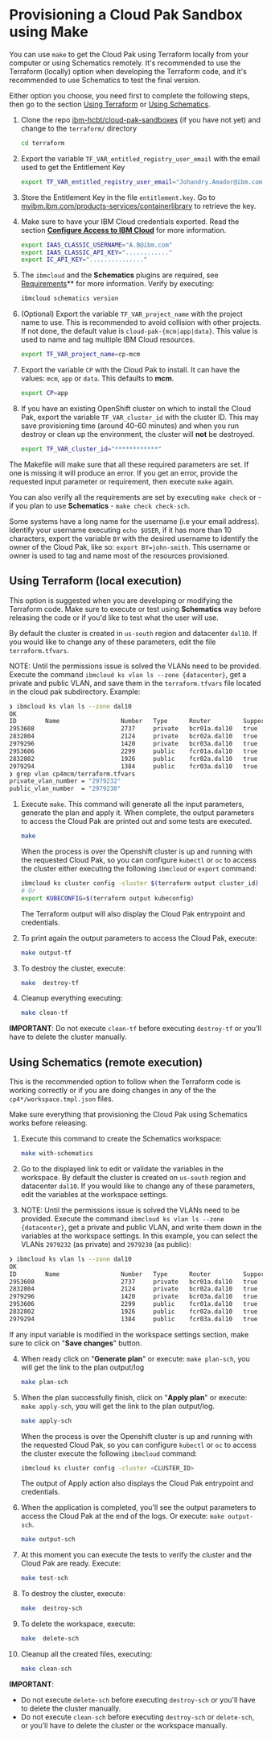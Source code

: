 # Provisioning a Cloud Pak Sandbox using Make

You can use `make` to get the Cloud Pak using Terraform locally from your computer or using Schematics remotely. It's recommended to use the Terraform (locally) option when developing the Terraform code, and it's recommended to use Schematics to test the final version.

Either option you choose, you need first to complete the following steps, then go to the section [Using Terraform](#using-terraform-local-execution) or [Using Schematics](#using-schematics-remote-execution).

1. Clone the repo [ibm-hcbt/cloud-pak-sandboxes](https://github.com/ibm-hcbt/cloud-pak-sandboxes) (if you have not yet) and change to the `terraform/` directory

   ```bash
   cd terraform
   ```

2. Export the variable `TF_VAR_entitled_registry_user_email` with the email used to get the Entitlement Key

   ```bash
   export TF_VAR_entitled_registry_user_email="Johandry.Amador@ibm.com"
   ```

3. Store the Entitlement Key in the file `entitlement.key`. Go to
   [myibm.ibm.com/products-services/containerlibrary](https://myibm.ibm.com/products-services/containerlibrary) to retrieve the key.

4. Make sure to have your IBM Cloud credentials exported. Read the section **[Configure Access to IBM Cloud](./README.md#configure-access-to-ibm-cloud)** for more information.

   ```bash
   export IAAS_CLASSIC_USERNAME="A.B@ibm.com"
   export IAAS_CLASSIC_API_KEY="............"
   export IC_API_KEY="..............."
   ```

5. The `ibmcloud` and the **Schematics** plugins are required, see [Requirements](./README.md#requirements)\*\* for more information. Verify by executing:

   ```bash
   ibmcloud schematics version
   ```

6. (Optional) Export the variable `TF_VAR_project_name` with the project name to use. This is recommended to avoid collision with other projects. If not done, the default value is `cloud-pak-{mcm|app|data}`. This value is used to name and tag multiple IBM Cloud resources.

   ```bash
   export TF_VAR_project_name=cp-mcm
   ```

7. Export the variable `CP` with the Cloud Pak to install. It can have the values: `mcm`, `app` or `data`. This defaults to **mcm**.

   ```bash
   export CP=app
   ```

8. If you have an existing OpenShift cluster on which to install the Cloud Pak, export the variable `TF_VAR_cluster_id` with the cluster ID. This may save provisioning time (around 40-60 minutes) and when you run destroy or clean up the environment, the cluster will **not** be destroyed.

   ```bash
   export TF_VAR_cluster_id="************"
   ```

The Makefile will make sure that all these required parameters are set. If one is missing it will produce an error. If you get an error, provide the requested input parameter or requirement, then execute `make` again.

You can also verify all the requirements are set by executing `make check` or - if you plan to use **Schematics** - `make check check-sch`.

Some systems have a long name for the username (i.e your email address). Identify your username executing `echo $USER`, if it has more than 10 characters, export the variable `BY` with the desired username to identify the owner of the Cloud Pak, like so: `export BY=john-smith`. This username or owner is used to tag and name most of the resources provisioned.

## Using Terraform (local execution)

This option is suggested when you are developing or modifying the Terraform code. Make sure to execute or test using **Schematics** way before releasing the code or if you'd like to test what the user will use.

By default the cluster is created in `us-south` region and datacenter `dal10`. If you would like to change any of these parameters, edit the file `terraform.tfvars`.

NOTE: Until the permissions issue is solved the VLANs need to be provided. Execute the command `ibmcloud ks vlan ls --zone {datacenter}`, get a private and public VLAN, and save them in the `terraform.tfvars` file located in the cloud pak subdirectory. Example:

```bash
❯ ibmcloud ks vlan ls --zone dal10
OK
ID        Name                 Number   Type      Router         Supports Virtual Workers
2953608                        2737     private   bcr01a.dal10   true
2832804                        2124     private   bcr02a.dal10   true
2979296                        1420     private   bcr03a.dal10   true
2953606                        2299     public    fcr01a.dal10   true
2832802                        1926     public    fcr02a.dal10   true
2979294                        1384     public    fcr03a.dal10   true
❯ grep vlan cp4mcm/terraform.tfvars
private_vlan_number = "2979232"
public_vlan_number  = "2979230"
```

1. Execute `make`. This command will generate all the input parameters, generate the plan and apply it. When complete, the output parameters to access the Cloud Pak are printed out and some tests are executed.

   ```bash
   make
   ```

   When the process is over the Openshift cluster is up and running with the requested Cloud Pak, so you can configure `kubectl` or `oc` to access the cluster either executing the following `ibmcloud` or `export` command:

   ```bash
   ibmcloud ks cluster config -cluster $(terraform output cluster_id)
   # Or
   export KUBECONFIG=$(terraform output kubeconfig)
   ```

   The Terraform output will also display the Cloud Pak entrypoint and credentials.

2. To print again the output parameters to access the Cloud Pak, execute:

   ```bash
   make output-tf
   ```

3. To destroy the cluster, execute:

   ```bash
   make  destroy-tf
   ```

4. Cleanup everything executing:

   ```bash
   make clean-tf
   ```

**IMPORTANT**: Do not execute `clean-tf` before executing `destroy-tf` or you'll have to delete the cluster manually.

## Using Schematics (remote execution)

This is the recommended option to follow when the Terraform code is working correctly or if you are doing changes in any of the the `cp4*/workspace.tmpl.json` files.

Make sure everything that provisioning the Cloud Pak using Schematics works before releasing.

1. Execute this command to create the Schematics workspace:

   ```bash
   make with-schematics
   ```

2. Go to the displayed link to edit or validate the variables in the workspace. By default the cluster is created on `us-south` region and datacenter `dal10`. If you would like to change any of these parameters, edit the variables at the workspace settings.

3. NOTE: Until the permissions issue is solved the VLANs need to be provided. Execute the command `ibmcloud ks vlan ls --zone {datacenter}`, get a private and public VLAN, and write them down in the variables at the workspace settings. In this example, you can select the VLANs `2979232` (as private) and `2979230` (as public):

```bash
❯ ibmcloud ks vlan ls --zone dal10
OK
ID        Name                 Number   Type      Router         Supports Virtual Workers
2953608                        2737     private   bcr01a.dal10   true
2832804                        2124     private   bcr02a.dal10   true
2979296                        1420     private   bcr03a.dal10   true
2953606                        2299     public    fcr01a.dal10   true
2832802                        1926     public    fcr02a.dal10   true
2979294                        1384     public    fcr03a.dal10   true
```

If any input variable is modified in the workspace settings section, make sure to click on "**Save changes**" button.

4.  When ready click on "**Generate plan**" or execute: `make plan-sch`, you will get the link to the plan output/log

    ```bash
    make plan-sch
    ```

5.  When the plan successfully finish, click on "**Apply plan**" or execute: `make apply-sch`, you will get the link to the plan output/log.

    ```bash
    make apply-sch
    ```

    When the process is over the Openshift cluster is up and running with the requested Cloud Pak, so you can configure `kubectl` or `oc` to access the cluster execute the following `ibmcloud` command:

    ```bash
    ibmcloud ks cluster config -cluster <CLUSTER_ID>
    ```

    The output of Apply action also displays the Cloud Pak entrypoint and credentials.

6.  When the application is completed, you'll see the output parameters to access the Cloud Pak at the end of the logs. Or execute: `make output-sch`.

    ```bash
    make output-sch
    ```

7.  At this moment you can execute the tests to verify the cluster and the Cloud Pak are ready. Execute:

    ```bash
    make test-sch
    ```

8.  To destroy the cluster, execute:

    ```bash
    make  destroy-sch
    ```

9.  To delete the workspace, execute:

    ```bash
    make  delete-sch
    ```

10. Cleanup all the created files, executing:

    ```bash
    make clean-sch
    ```

**IMPORTANT**:

- Do not execute `delete-sch` before executing `destroy-sch` or you'll have to delete the cluster manually.
- Do not execute `clean-sch` before executing `destroy-sch` or `delete-sch`, or you'll have to delete the cluster or the workspace manually.
